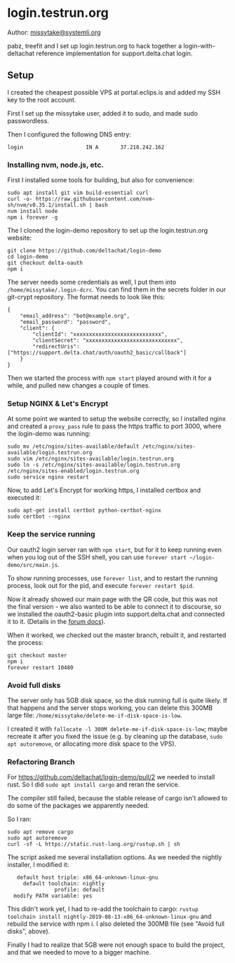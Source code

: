 # login.testrun.org

Author: missytake@systemli.org

pabz, treefit and I set up login.testrun.org to hack together a
login-with-deltachat reference implementation for support.delta.chat login.

## Setup

I created the cheapest possible VPS at portal.eclips.is and added my SSH key to
the root account.

First I set up the missytake user, added it to sudo, and made sudo passwordless.

Then I configured the following DNS entry:

```
login                    IN A       37.218.242.162
```

### Installing nvm, node.js, etc.

First I installed some tools for building, but also for convenience:

```
sudo apt install git vim build-essential curl
curl -o- https://raw.githubusercontent.com/nvm-sh/nvm/v0.35.1/install.sh | bash
nvm install node
npm i forever -g
```

The I cloned the login-demo repository to set up the login.testrun.org website:

```
git clone https://github.com/deltachat/login-demo
cd login-demo
git checkout delta-oauth
npm i 
```

The server needs some credentials as well, I put them into
`/home/missytake/.login-dcrc`. You can find them in the secrets folder in our
git-crypt repository. The format needs to look like this:

```
{
    "email_address": "bot@example.org",
    "email_password": "password",
    "client": {
        "clientId": "xxxxxxxxxxxxxxxxxxxxxxxxxxxx",
        "clientSecret": "xxxxxxxxxxxxxxxxxxxxxxxxxxxxx",
        "redirectUris": ["https://support.delta.chat/auth/oauth2_basic/callback"]
    }
}
```

Then we started the process with `npm start` played around with it for a while,
and pulled new changes a couple of times.

### Setup NGINX & Let's Encrypt

At some point we wanted to setup the website correctly, so I installed nginx
and created a `proxy_pass` rule to pass the https traffic to port 3000, where
the login-demo was running: 

```
sudo mv /etc/nginx/sites-available/default /etc/nginx/sites-available/login.testrun.org
sudo vim /etc/nginx/sites-available/login.testrun.org
sudo ln -s /etc/nginx/sites-available/login.testrun.org /etc/nginx/sites-enabled/login.testrun.org
sudo service nginx restart
```

Now, to add Let's Encrypt for working https, I installed certbox and executed
it:

```
sudo apt-get install certbot python-certbot-nginx
sudo certbot --nginx
```

### Keep the service running

Our oauth2 login server ran with `npm start`, but for it to keep running even
when you log out of the SSH shell, you can use `forever start
~/login-demo/src/main.js`. 

To show running processes, use `forever list`, and to restart the running
process, look out for the pid, and execute `forever restart $pid`.

Now it already showed our main page with the QR code, but this was not the
final version - we also wanted to be able to connect it to discourse, so we
installed the oauth2-basic plugin into support.delta.chat and connected it to
it. (Details in the [forum docs](../support.delta.chat/README.md)).

When it worked, we checked out the master branch, rebuilt it, and restarted the
process:

```
git checkout master
npm i
forever restart 10480
```

### Avoid full disks

The server only has 5GB disk space, so the disk running full is quite likely.
If that happens and the server stops working, you can delete this 300MB large
file: `/home/missytake/delete-me-if-disk-space-is-low`.

I created it with `fallocate -l 300M delete-me-if-disk-space-is-low`; maybe
recreate it after you fixed the issue (e.g. by cleaning up the database, `sudo
apt autoremove`, or allocating more disk space to the VPS).

### Refactoring Branch

For https://github.com/deltachat/login-demo/pull/2 we needed to install rust.
So I did `sudo apt install cargo` and reran the service.

The compiler still failed, because the stable release of cargo isn't allowed to
do some of the packages we apparently needed.

So I ran:

```
sudo apt remove cargo
sudo apt autoremove
curl -sf -L https://static.rust-lang.org/rustup.sh | sh
```

The script asked me several installation options. As we needed the nightly
installer, I modified it:

```
   default host triple: x86_64-unknown-linux-gnu
     default toolchain: nightly
               profile: default
  modify PATH variable: yes
```

This didn't work yet, I had to re-add the toolchain to cargo: `rustup toolchain
install nightly-2019-08-13-x86_64-unknown-linux-gnu` and rebuild the service
with npm i. I also deleted the 300MB file (see "Avoid full disks", above).

Finally I had to realize that 5GB were not enough space to build the project,
and that we needed to move to a bigger machine.


